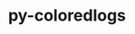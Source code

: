 ---
title: "py-coloredlogs"
layout: cache
categories: [package, develop]
meta: {"compilers": ["gcc@=7.5.0"], "num_specs": 8, "num_specs_by_stack": {"radiuss": 6, "root": 8}, "oss": ["ubuntu18.04"], "platforms": ["linux"], "stacks": ["radiuss", "root"], "targets": ["x86_64_v3"], "versions": ["15.0.1"]}
spec_details: [{"compiler": "gcc@=7.5.0", "hash": "3nogog3ijsx6vv2aaq575q547ncx64ou", "os": "ubuntu18.04", "platform": "linux", "size": "-", "stacks": ["root"], "tarball": "https://binaries.spack.io/develop/build_cache/linux-ubuntu18.04-x86_64_v3/gcc-7.5.0/py-coloredlogs-15.0.1/linux-ubuntu18.04-x86_64_v3-gcc-7.5.0-py-coloredlogs-15.0.1-3nogog3ijsx6vv2aaq575q547ncx64ou.spack", "target": "x86_64_v3", "variants": ["build_system=python_pip"], "versions": ["15.0.1"]}, {"compiler": "gcc@=7.5.0", "hash": "6jtt5nzdusguwu2tzy35ofzg3luwmot5", "os": "ubuntu18.04", "platform": "linux", "size": "-", "stacks": ["radiuss", "root"], "tarball": "https://binaries.spack.io/develop/build_cache/linux-ubuntu18.04-x86_64_v3/gcc-7.5.0/py-coloredlogs-15.0.1/linux-ubuntu18.04-x86_64_v3-gcc-7.5.0-py-coloredlogs-15.0.1-6jtt5nzdusguwu2tzy35ofzg3luwmot5.spack", "target": "x86_64_v3", "variants": ["build_system=python_pip"], "versions": ["15.0.1"]}, {"compiler": "gcc@=7.5.0", "hash": "cnpsarw5acgyzcz7d66nervt5rdz6mdh", "os": "ubuntu18.04", "platform": "linux", "size": "-", "stacks": ["radiuss", "root"], "tarball": "https://binaries.spack.io/develop/build_cache/linux-ubuntu18.04-x86_64_v3/gcc-7.5.0/py-coloredlogs-15.0.1/linux-ubuntu18.04-x86_64_v3-gcc-7.5.0-py-coloredlogs-15.0.1-cnpsarw5acgyzcz7d66nervt5rdz6mdh.spack", "target": "x86_64_v3", "variants": ["build_system=python_pip"], "versions": ["15.0.1"]}, {"compiler": "gcc@=7.5.0", "hash": "dwj6hbbfxxrz4quuk5y7ab4fs4ersfr4", "os": "ubuntu18.04", "platform": "linux", "size": "-", "stacks": ["radiuss", "root"], "tarball": "https://binaries.spack.io/develop/build_cache/linux-ubuntu18.04-x86_64_v3/gcc-7.5.0/py-coloredlogs-15.0.1/linux-ubuntu18.04-x86_64_v3-gcc-7.5.0-py-coloredlogs-15.0.1-dwj6hbbfxxrz4quuk5y7ab4fs4ersfr4.spack", "target": "x86_64_v3", "variants": ["build_system=python_pip"], "versions": ["15.0.1"]}, {"compiler": "gcc@=7.5.0", "hash": "eb4tev7bit4ji6mpzlnth3fos4g6fkn4", "os": "ubuntu18.04", "platform": "linux", "size": "-", "stacks": ["radiuss", "root"], "tarball": "https://binaries.spack.io/develop/build_cache/linux-ubuntu18.04-x86_64_v3/gcc-7.5.0/py-coloredlogs-15.0.1/linux-ubuntu18.04-x86_64_v3-gcc-7.5.0-py-coloredlogs-15.0.1-eb4tev7bit4ji6mpzlnth3fos4g6fkn4.spack", "target": "x86_64_v3", "variants": ["build_system=python_pip"], "versions": ["15.0.1"]}, {"compiler": "gcc@=7.5.0", "hash": "fxpst2qvrzbfistvmgrw3oefpn7t7ceo", "os": "ubuntu18.04", "platform": "linux", "size": "-", "stacks": ["root"], "tarball": "https://binaries.spack.io/develop/build_cache/linux-ubuntu18.04-x86_64_v3/gcc-7.5.0/py-coloredlogs-15.0.1/linux-ubuntu18.04-x86_64_v3-gcc-7.5.0-py-coloredlogs-15.0.1-fxpst2qvrzbfistvmgrw3oefpn7t7ceo.spack", "target": "x86_64_v3", "variants": ["build_system=python_pip"], "versions": ["15.0.1"]}, {"compiler": "gcc@=7.5.0", "hash": "kf2hk2dyq36zptx6vfkkadocbjg4o7p3", "os": "ubuntu18.04", "platform": "linux", "size": "-", "stacks": ["radiuss", "root"], "tarball": "https://binaries.spack.io/develop/build_cache/linux-ubuntu18.04-x86_64_v3/gcc-7.5.0/py-coloredlogs-15.0.1/linux-ubuntu18.04-x86_64_v3-gcc-7.5.0-py-coloredlogs-15.0.1-kf2hk2dyq36zptx6vfkkadocbjg4o7p3.spack", "target": "x86_64_v3", "variants": ["build_system=python_pip"], "versions": ["15.0.1"]}, {"compiler": "gcc@=7.5.0", "hash": "wavvx67zburexxcjqsolkjxk57gcvvad", "os": "ubuntu18.04", "platform": "linux", "size": "-", "stacks": ["radiuss", "root"], "tarball": "https://binaries.spack.io/develop/build_cache/linux-ubuntu18.04-x86_64_v3/gcc-7.5.0/py-coloredlogs-15.0.1/linux-ubuntu18.04-x86_64_v3-gcc-7.5.0-py-coloredlogs-15.0.1-wavvx67zburexxcjqsolkjxk57gcvvad.spack", "target": "x86_64_v3", "variants": ["build_system=python_pip"], "versions": ["15.0.1"]}]
---